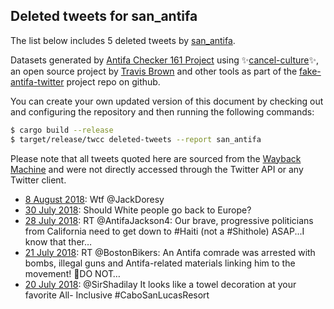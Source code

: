 ## Deleted tweets for san_antifa

The list below includes 5 deleted tweets by
[san_antifa](https://twitter.com/san_antifa).



Datasets generated by [Antifa Checker 161 Project](https://twitter.com/antifacheck161) using ✨[cancel-culture](https://github.com/travisbrown/cancel-culture)✨, an open source project by 
[Travis Brown](https://twitter.com/travisbrown) and other tools as part of the 
[fake-antifa-twitter](https://github.com/antifacheck161/fake-antifa-twitter) project repo on github.

You can create your own updated version of this document by checking out and configuring the
repository and then running the following commands:

```bash
$ cargo build --release
$ target/release/twcc deleted-tweets --report san_antifa
```

Please note that all tweets quoted here are sourced from the
[Wayback Machine](https://web.archive.org) and were not directly accessed through the Twitter API or
any Twitter client.

* [ 8 August 2018](https://web.archive.org/web/20180808004815/https://twitter.com/san_antifa/status/1026993457988952064): Wtf @JackDoresy <!--1026993457988952064-->
* [30 July 2018](https://web.archive.org/web/20180730151412/https://twitter.com/san_antifa/status/1023949890655641600): Should White people go back to Europe? <!--1023949890655641600-->
* [28 July 2018](https://web.archive.org/web/20180728210359/https://twitter.com/san_antifa/status/1023313140782575616): RT @AntifaJackson4: Our brave, progressive politicians from California need to get down to #Haiti (not a #Shithole) ASAP...I know that ther… <!--1023313140782575616-->
* [21 July 2018](https://web.archive.org/web/20180721155225/https://twitter.com/san_antifa/status/1020698017421070336): RT @BostonBikers: An Antifa comrade was arrested with bombs, illegal guns and Antifa-related materials linking him to the movement! 🚨DO NOT… <!--1020698017421070336-->
* [20 July 2018](https://web.archive.org/web/20180720012551/https://twitter.com/san_antifa/status/1020117550921682949): @SirShadilay It looks like a towel decoration at your favorite All- Inclusive #CaboSanLucasResort <!--1020117550921682949-->
